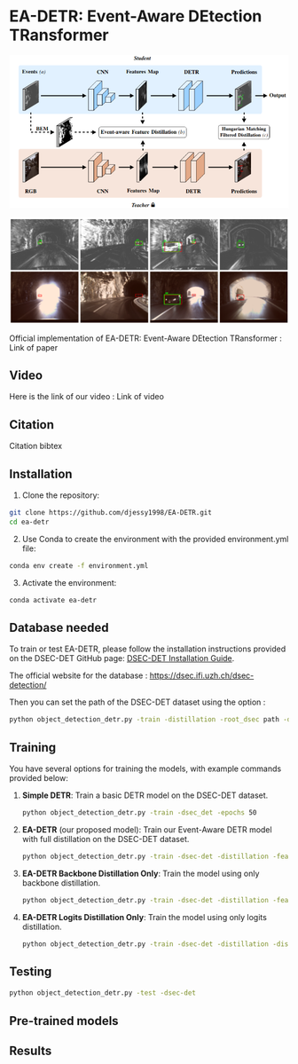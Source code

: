 # EA-DETR: Event-Aware DEtection TRansformer

<p align="center">
  <img src="assets/ea-detr.png" width="700" height="auto">
</p>
<p align="center">
  <img src="assets/res_qual.png" width="700" height="auto">
</p>

Official implementation of EA-DETR: Event-Aware DEtection TRansformer : Link of paper

## Video

Here is the link of our video : Link of video

## Citation

Citation bibtex

## Installation

1. Clone the repository:

```bash
git clone https://github.com/djessy1998/EA-DETR.git
cd ea-detr
```

2. Use Conda to create the environment with the provided environment.yml file:

```bash
conda env create -f environment.yml
```

3. Activate the environment:

```bash
conda activate ea-detr
```

## Database needed

To train or test EA-DETR, please follow the installation instructions provided on the DSEC-DET GitHub page: [DSEC-DET Installation Guide](https://github.com/uzh-rpg/dsec-det).

The official website for the database : https://dsec.ifi.uzh.ch/dsec-detection/

Then you can set the path of the DSEC-DET dataset using the option : 

```bash
python object_detection_detr.py -train -distillation -root_dsec path -dsec_det
```

## Training

You have several options for training the models, with example commands provided below:

1. **Simple DETR**: Train a basic DETR model on the DSEC-DET dataset.
   ```bash
   python object_detection_detr.py -train -dsec_det -epochs 50
   ```

2. **EA-DETR** (our proposed model): Train our Event-Aware DETR model with full distillation on the DSEC-DET dataset.
   ```bash
   python object_detection_detr.py -train -dsec-det -distillation -features -distill_logits -epochs 50
   ```

3. **EA-DETR Backbone Distillation Only**: Train the model using only backbone distillation.
   ```bash
   python object_detection_detr.py -train -dsec-det -distillation -features -epochs 50
   ```
4. **EA-DETR Logits Distillation Only**: Train the model using only logits distillation.
   ```bash
   python object_detection_detr.py -train -dsec-det -distillation -distill_logits -epochs 50
   ```

## Testing

 ```bash
 python object_detection_detr.py -test -dsec-det
 ```

## Pre-trained models


## Results


